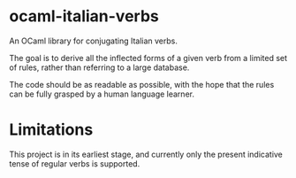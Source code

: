 # ocaml-italian-verbs

An OCaml library for conjugating Italian verbs.

The goal is to derive all the inflected forms of a given verb from a limited
set of rules, rather than referring to a large database.

The code should be as readable as possible, with the hope that the rules can be
fully grasped by a human language learner.

# Limitations

This project is in its earliest stage, and currently only the present indicative
tense of regular verbs is supported.
